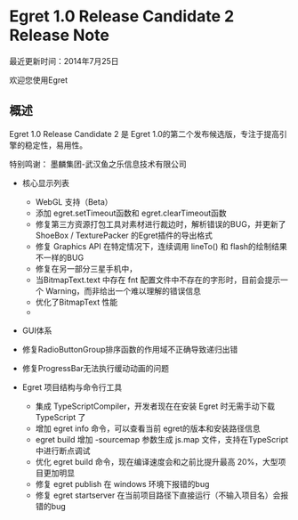 Egret 1.0 Release Candidate 2 Release Note
===============================

最近更新时间：2014年7月25日

欢迎您使用Egret



## 概述

Egret 1.0 Release Candidate 2 是 Egret 1.0的第二个发布候选版，专注于提高引擎的稳定性，易用性。

特别鸣谢： 
墨麟集团-武汉鱼之乐信息技术有限公司

* 核心显示列表
  * WebGL 支持（Beta）
  * 添加 egret.setTimeout函数和 egret.clearTimeout函数
  * 修复第三方资源打包工具对素材进行裁边时，解析错误的BUG，并更新了 ShoeBox / TexturePacker 的Egret插件的导出格式
  * 修复 Graphics API 在特定情况下，连续调用 lineTo() 和 flash的绘制结果不一样的BUG
  * 修复在另一部分三星手机中，
  * 当BitmapText.text 中存在 fnt 配置文件中不存在的字形时，目前会提示一个 Warning，而非给出一个难以理解的错误信息
  * 优化了BitmapText 性能
  * 

* GUI体系
 * 修复RadioButtonGroup排序函数的作用域不正确导致递归出错
 * 修复ProgressBar无法执行缓动动画的问题
 
* Egret 项目结构与命令行工具
  * 集成 TypeScriptCompiler，开发者现在在安装 Egret 时无需手动下载 TypeScript 了
  * 增加 egret info 命令，可以查看当前 egret的版本和安装路径信息
  * egret build 增加 -sourcemap 参数生成 js.map 文件，支持在TypeScript中进行断点调试
  * 优化 egret build 命令，现在编译速度会和之前比提升最高 20%，大型项目更加明显
  * 修复 egret publish 在 windows 环境下报错的bug
  * 修复 egret startserver 在当前项目路径下直接运行（不输入项目名）会报错的bug


